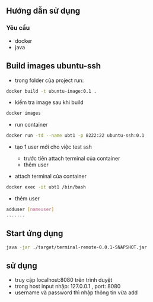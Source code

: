 ## Hướng dẫn sử dụng
### Yêu cầu
- docker
- java

## Build images ubuntu-ssh
- trong folder của project run:

```bash
docker build -t ubuntu-image:0.1 .
```

- kiểm tra image sau khi build
```bash
docker images
```

- run container
```bash
docker run -td --name ubt1 -p 8222:22 ubuntu-ssh:0.1
```

- tạo 1 user mới cho việc test ssh
  - trước tiên attach terminal của container
  - thêm user

- attach terminal của container
```bash
docker exec -it ubt1 /bin/bash
```

- thêm user
```bash
adduser [nameuser]
.......
```

## Start ứng dụng
```bash
java -jar ./target/terminal-remote-0.0.1-SNAPSHOT.jar
```

## sử dụng
- truy cập localhost:8080 trên trình duyệt
- trong host input nhập: 127.0.0.1 , port: 8080
- username và password thì nhập thông tin vừa add